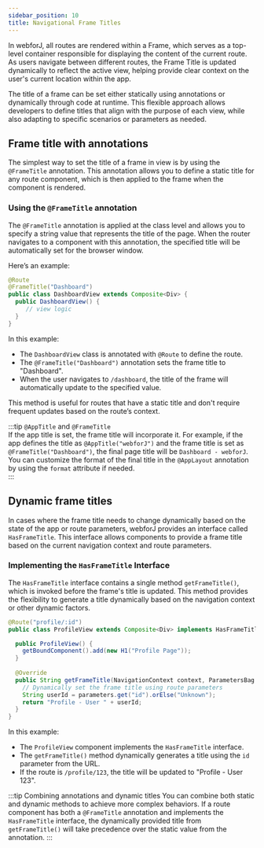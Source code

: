 ```yaml
---
sidebar_position: 10
title: Navigational Frame Titles
---
```


In webforJ, all routes are rendered within a Frame, which serves as a top-level container responsible for displaying the content of the current route. As users navigate between different routes, the Frame Title is updated dynamically to reflect the active view, helping provide clear context on the user's current location within the app.

The title of a frame can be set either statically using annotations or dynamically through code at runtime. This flexible approach allows developers to define titles that align with the purpose of each view, while also adapting to specific scenarios or parameters as needed.

## Frame title with annotations

The simplest way to set the title of a frame in view is by using the `@FrameTitle` annotation. This annotation allows you to define a static title for any route component, which is then applied to the frame when the component is rendered.

### Using the `@FrameTitle` annotation

The `@FrameTitle` annotation is applied at the class level and allows you to specify a string value that represents the title of the page. When the router navigates to a component with this annotation, the specified title will be automatically set for the browser window.

Here’s an example:

```java
@Route
@FrameTitle("Dashboard")
public class DashboardView extends Composite<Div> {
  public DashboardView() {
     // view logic
  }
}
```

In this example:
- The `DashboardView` class is annotated with `@Route` to define the route.
- The `@FrameTitle("Dashboard")` annotation sets the frame title to "Dashboard".
- When the user navigates to `/dashboard`, the title of the frame will automatically update to the specified value.

This method is useful for routes that have a static title and don't require frequent updates based on the route’s context.

:::tip `@AppTitle` and `@FrameTitle`  
If the app title is set, the frame title will incorporate it. For example, if the app defines the title as `@AppTitle("webforJ")` and the frame title is set as `@FrameTitle("Dashboard")`, the final page title will be `Dashboard - webforJ`. You can customize the format of the final title in the `@AppLayout` annotation by using the `format` attribute if needed.  
:::

## Dynamic frame titles

In cases where the frame title needs to change dynamically based on the state of the app or route parameters, webforJ provides an interface called `HasFrameTitle`. This interface allows components to provide a frame title based on the current navigation context and route parameters.

### Implementing the `HasFrameTitle` Interface

The `HasFrameTitle` interface contains a single method `getFrameTitle()`, which is invoked before the frame's title is updated. This method provides the flexibility to generate a title dynamically based on the navigation context or other dynamic factors.

```java
@Route("profile/:id")
public class ProfileView extends Composite<Div> implements HasFrameTitle {

  public ProfileView() {
    getBoundComponent().add(new H1("Profile Page"));
  }
  
  @Override
  public String getFrameTitle(NavigationContext context, ParametersBag parameters) {
    // Dynamically set the frame title using route parameters
    String userId = parameters.get("id").orElse("Unknown");
    return "Profile - User " + userId;
  }
}
```

In this example:
- The `ProfileView` component implements the `HasFrameTitle` interface.
- The `getFrameTitle()` method dynamically generates a title using the `id` parameter from the URL.
- If the route is `/profile/123`, the title will be updated to "Profile - User 123".

:::tip Combining annotations and dynamic titles
You can combine both static and dynamic methods to achieve more complex behaviors. If a route component has both a `@FrameTitle` annotation and implements the `HasFrameTitle` interface, the dynamically provided title from `getFrameTitle()` will take precedence over the static value from the annotation.
:::